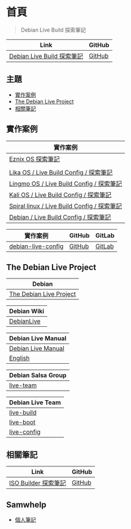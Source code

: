 

# 首頁

> Debian Live Build 探索筆記

| Link | GitHub |
| ---- | ------ |
| [Debian Live Build 探索筆記](https://samwhelp.github.io/note-about-debian-live-build/) | [GitHub](https://github.com/samwhelp/note-about-debian-live-build) |




## 主題

* [實作案例](#實作案例)
* [The Debian Live Project](#the-debian-live-project)
* [相關筆記](#相關筆記)




## 實作案例

| 實作案例 |
| ------- |
| [Eznix OS 探索筆記](https://samwhelp.github.io/note-about-lika-live-build-config/) |
| [](https://samwhelp.github.io/note-about-eznixos/) |
| [Lika OS / Live Build Config / 探索筆記](https://samwhelp.github.io/note-about-lika-live-build-config/) |
| [Lingmo OS / Live Build Config / 探索筆記](https://samwhelp.github.io/note-about-lingmo-live-build-config/) |
| [Kali OS / Live Build Config / 探索筆記](https://samwhelp.github.io/note-about-kali-live-build-config/) |
| [Spiral linux / Live Build Config / 探索筆記](https://samwhelp.github.io/note-about-spiral-live-build-config/) |
| [Debian / Live Build Config / 探索筆記](https://samwhelp.github.io/note-about-debian-live-build-config/) |


| 實作案例 | GitHub | GitLab |
| ------- | ------ | ------ |
| [debian-live-config](https://debian-live-config.readthedocs.io/en/latest/) | [GitHub](https://github.com/nodiscc/debian-live-config) | [GitLab](https://gitlab.com/nodiscc/debian-live-config) |




## The Debian Live Project

| Debian |
| ----------- |
| [The Debian Live Project](https://www.debian.org/devel/debian-live/) |


| Debian Wiki |
| ----------- |
| [DebianLive](https://wiki.debian.org/DebianLive) |


| Debian Live Manual |
| ------------------ |
| [Debian Live Manual](https://live-team.pages.debian.net/live-manual/) |
| [English](https://live-team.pages.debian.net/live-manual/html/live-manual/index.en.html) |


| Debian Salsa Group |
| ---- |
| [live-team](https://salsa.debian.org/live-team/)


| Debian Live Team |
| ---- |
| [live-build](https://salsa.debian.org/live-team/live-build) |
| [live-boot](https://salsa.debian.org/live-team/live-boot) |
| [live-config](https://salsa.debian.org/live-team/live-config) |




## 相關筆記

| Link | GitHub |
| ---- | ------ |
| [ISO Builder 探索筆記](https://samwhelp.github.io/note-about-iso-builder/) | [GitHub](https://github.com/samwhelp/note-about-iso-builder) |




## Samwhelp

* [個人筆記](https://samwhelp.github.io/book/)
